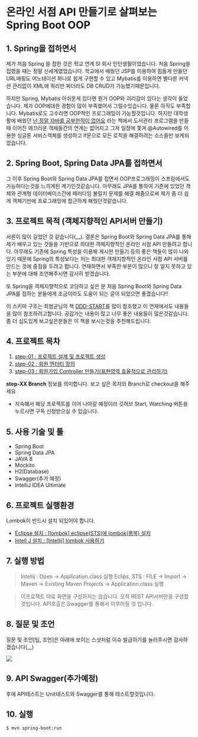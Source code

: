 # 온라인 서점 API 만들기로 살펴보는 Spring Boot OOP

## 1. Spring을 접하면서
제가 처음 Spring 을 접한 것은 학교 연계 SI 회사 인턴생활이었습니다. 처음 Spring을 접했을 때는  정말 신세계였었습니다. 학교에서 배웠던 JSP를 이용하여 힘들게 만들던 URL매핑도 어노테이션 하나로 쉽게 구현할 수 있고 Mybatis를 이용하면 별다른 커넥션 관리없이 XML에 쿼리만 짜더라도 DB CRUD가 가능했기때문입니다.

하지만 Spring, Mybatis 아쉬운게 있다면 뭔가 OOP와 괴리감이 있다는 생각이 들었습니다. 제가 OOP에대한 경험이 많이 부족했어서 그럴수있습니다. 물론 아직도 부족합니다. Mybatis로도 고수라면 OOP적인 프로그래밍이 가능할것입니다. 하지만 대학생활에 배웠던 [난 정말 자바를 공부한적이 없어요](https://book.naver.com/bookdb/book_detail.nhn?bid=6056781) 라는 책에서 도서관리 프로그램을 만들 때 이어진 매끄러운 객체들간의 연계는 없어지고 그저 일정에 쫓겨 @Autowired를 이용한 싱글톤 서비스객체를 생성하고 if문으로 모든 로직을 해결하려는 소스들만 보게되었습니다. 

## 2. Spring Boot, Spring Data JPA를 접하면서
그 이후 Spring Boot와 Spring Data JPA를 접면서 OOP프로그래밍이 스프링에서도 가능하다는것을 느끼게된 계기인것같습니다. 아무래도 JPA를 통하여 기존에 있었던 객체와 관계형 데이터베이스간에 패러다임 불일치 문제를 해결 해줌으로써 제가 좀 더 쉽게 객체기반에 프로그래밍에 접근하게 해줬던것같습니다.

## 3. 프로젝트 목적 (객체지향적인 API서버 만들기)
서론이 많이 길었던 것 같습니다(__). 결론은 Spring Boot와 Spring Data JPA를 통해 제가 배우고 있는 것들을 기반으로 최대한 객체지향적인 온라인 서점 API 만들려고 합니다. 아무래도 기존에 Spring 특성을 이용해 게시판 만들기 등의 좋은 책들이 많이 나와있기 때문에 Spring의 특성보다는 저는 최대한 객체지향적인 온라인 서점 API 서버를 만드는 것에 중점을 두려고 합니다. 연재하면서 부족한 부분이 많으니 잘 알지 못하고 있는 부분에 대해 조언해주시면 감사히 받겠습니다.  

또 Spring을 객체지향적으로 코딩하고 싶은 분 처음 Spring Boot와 Spring Data JPA를 접하는 분들에게 조금이라도 도움이 되는 글이 되었으면 좋겠습니다!!

이 스키마 구조는 최범균님의 책 [DDD-START](https://book.naver.com/bookdb/book_detail.nhn?bid=10615650)를 많이 참조했고 이 연재에서도 내용들을 많이 참조하려고합니다. 공감가는 내용이 많고 너무 좋은 내용들이 많은것같습니다. 좀 더 심도있게 보고싶은분들은 이 책을 보시는것을 추천해드립니다.

## 4. 프로젝트 목차

1. [step-01 : 프로젝트 설계 및 프로젝트 생성](https://github.com/minwan1/online-book-store/blob/master/doc/book-1.md)
2. [step-02 : 회원 엔터티 정의](https://github.com/minwan1/online-book-store/blob/master/doc/book-2.md)
3. [step-03 : 회원가입 Controller 만들기(표현영역 효율적으로 관리하기)](https://github.com/minwan1/online-book-store/blob/master/doc/book-3.md)

**step-XX Branch** 정보를 의미합니다. 보고 싶은 목차의 Branch로 checkout을 해주세요

* 지속해서 해당 프로젝트를 이어 나아갈 예정이라 깃허브 Start, Watching 버튼을 누르시면 구독 신청받으실 수 있습니다. 

## 5. 사용 기술 및 툴
* Spring Boot
* Spring Data JPA
* JAVA 8
* Mockito
* H2(Database)
* Swagger(추가 예정)
* IntelliJ IDEA Ultimate

## 6. 프로젝트 실행환경
Lombok이 반드시 설치 되있어야 합니다.
* [Eclipse 설치 : [lombok] eclipse(STS)에 lombok(롬복) 설치](http://countryxide.tistory.com/16)
* [Intell J 설치 : [Intellij] lombok 사용하기](http://blog.woniper.net/229)


## 7. 실행 방법
> Intellij : Open -> Application.class 실행
> Eclips, STS : FILE -> Import -> Maven -> Existing Maven Projects -> Application.class 실행

> 이프로젝트 따로 화면을 구성하지는 않습니다. 오직 REST API서버만을 구성할것입니다. API호출은 Swagger를 통해서 이루어질 것 입니다.


## 8. 질문 및 조언
질문 및 조언[팁, 조언]은 아래에 보이는 스샷처럼 이슈 발급하기를 눌러주시면 감사하겠습니다(__)

![](https://i.imgur.com/YzqV42R.png)

## 9. API Swagger(추가예정)
후에 API테스트는 Unit테스트와 Swagger를 통해 테스트할것입니다.

## 10. 실행
```
$ mvn spring-boot:run
```

